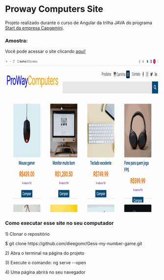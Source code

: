 <h1>Proway Computers Site</h1>

<p>Projeto realizado durante o curso de Angular da trilha JAVA do programa <a href="https://startcapgemini.com.br">Start da empresa Capgemini</a>.

</p>

<h3>Amostra:</h3>
<p>Você pode acessar o site clicando <a href="https://dieegomr.github.io/proway-computers/">aqui!</a></p>
<img src="src/assets/proway-site.gif" alt="Garota de casaco" width="700" height="500">

<h3>Como executar esse site no seu computador</h3>

<p>1) Clonar o repositório </p>
<p> $ git clone https://github.com/dieegomr/Gess-my-number-game.git</p>
<p>2) Abra o terminal na página do projeto</p>
<p>3) Execute o comando: ng serve --open</p>
<p>4) Uma página abrirá no seu navegador</p>
